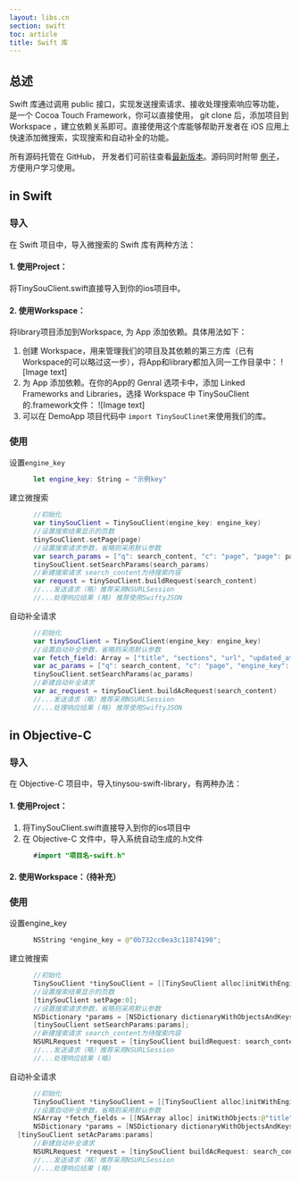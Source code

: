 ```yaml
---
layout: libs.cn
section: swift
toc: article
title: Swift 库
---
```



## 总述

Swift 库通过调用 public 接口，实现发送搜索请求、接收处理搜索响应等功能，是一个 Cocoa Touch Framework，你可以直接使用， git clone 后，添加项目到 Workspace ，建立依赖关系即可。直接使用这个库能够帮助开发者在 iOS 应用上快速添加微搜索，实现搜索和自动补全的功能。

所有源码托管在 GitHub， 开发者们可前往查看[最新版本][github]。源码同时附带 [例子][examples]，方便用户学习使用。

## in Swift

### 导入
在 Swift 项目中，导入微搜索的 Swift 库有两种方法：

#### 1. 使用Project：
将TinySouClient.swift直接导入到你的ios项目中。

#### 2. 使用Workspace：

将library项目添加到Workspace, 为 App 添加依赖。具体用法如下：

  1. 创建 Workspace，用来管理我们的项目及其依赖的第三方库（已有Workspace的可以略过这一步），将App和library都加入同一工作目录中：
![Image text]
  2. 为 App 添加依赖。在你的App的 Genral 选项卡中，添加 Linked Frameworks and Libraries，选择 Workspace 中 TinySouClient的.framework文件：
![Image text]
  3. 可以在 DemoApp 项目代码中  ``` import TinySouClinet ```来使用我们的库。

### 使用

设置`engine_key`

```swift
      let engine_key: String = "示例key"
```
建立微搜索

```swift
      //初始化
      var tinySouClient = TinySouClient(engine_key: engine_key)
      //设置搜索结果显示的页数
      tinySouClient.setPage(page)
      //设置搜索请求参数，省略则采用默认参数
      var search_params = ["q": search_content, "c": "page", "page": page, "engine_key": EngineKey, "per_page": 10]           as [String: AnyObject]
      tinySouClient.setSearchParams(search_params)
      //新建搜索请求 search_content为待搜索内容
      var request = tinySouClient.buildRequest(search_content)
      //...发送请求（略）推荐采用NSURLSession
      //...处理响应结果 (略) 推荐使用SwiftyJSON
```
自动补全请求

``` swift
      //初始化
      var tinySouClient = TinySouClient(engine_key: engine_key)
      //设置自动补全参数，省略则采用默认参数
      var fetch_field: Array = ["title", "sections", "url", "updated_at"]
      var ac_params = ["q": search_content, "c": "page", "engine_key": EngineKey, "per_page": 10, "fetch_fields":            fetch_field] as [String: AnyObject]
      tinySouClient.setSearchParams(ac_params)
      //新建自动补全请求
      var ac_request = tinySouClient.buildAcRequest(search_content)
      //...发送请求（略）推荐采用NSURLSession
      //...处理响应结果 (略) 推荐使用SwiftyJSON
```

## in Objective-C

### 导入

在 Objective-C 项目中，导入tinysou-swift-library，有两种办法：

#### 1. 使用Project：

1. 将TinySouClient.swift直接导入到你的ios项目中
2. 在 Objective-C 文件中，导入系统自动生成的.h文件

```java
      #import "项目名-swift.h"
```

#### 2. 使用Workspace：（待补充）

### 使用
设置engine_key

```java
      NSString *engine_key = @"0b732cc0ea3c11874190";
```

建立微搜索

```java
      //初始化
      TinySouClient *tinySouClient = [[TinySouClient alloc]initWithEngine_key: engine_key];
      //设置搜索结果显示的页数
      [tinySouClient setPage:0];
      //设置搜索请求参数，省略则采用默认参数
      NSDictionary *params = [NSDictionary dictionaryWithObjectsAndKeys: search_content, @"q", @"page",@"c", engine_key, @"engine_key",@"2", @"page",@"10",@"per_page",nil];
      [tinySouClient setSearchParams:params];
      //新建搜索请求 search_content为待搜索内容
      NSURLRequest *request = [tinySouClient buildRequest: search_content];
      //...发送请求（略）推荐采用NSURLSession
      //...处理响应结果 (略)
```
自动补全请求

```java
      //初始化
      TinySouClient *tinySouClient = [[TinySouClient alloc]initWithEngine_key: engine_key];
      //设置自动补全参数，省略则采用默认参数
      NSArray *fetch_fields = [[NSArray alloc] initWithObjects:@"title", @"sections", @"url", @"updated_at",nil];
      NSDictionary *params = [NSDictionary dictionaryWithObjectsAndKeys: search_content, @"q", @"page",@"c", engine_key, @"engine_key",@"0", @"page",@"10",@"per_page",fetch_fields, @"fetch_fields",nil];
  [tinySouClient setAcParams:params]
      //新建自动补全请求
      NSURLRequest *request = [tinySouClient buildAcRequest: search_content];
      //...发送请求（略）推荐采用NSURLSession
      //...处理响应结果 (略)
```

[github]:https://github.com/tinysou/tinysou-swift
[examples]:https://github.com/tinysou/tinysou-swift-demo
